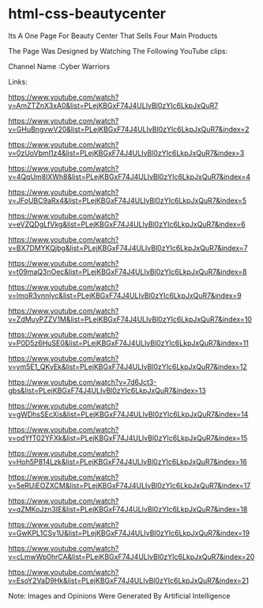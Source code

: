 # html-css-beautycenter
Its A One Page For Beauty Center That Sells Four Main Products 

The Page Was Designed by Watching The Following YouTube clips:

Channel Name :Cyber Warriors

Links:

https://www.youtube.com/watch?v=AmZTZnX3xA0&list=PLejKBGxF74J4ULIvBl0zYIc6LkpJxQuR7

https://www.youtube.com/watch?v=GHuBngvwV20&list=PLejKBGxF74J4ULIvBl0zYIc6LkpJxQuR7&index=2

https://www.youtube.com/watch?v=0zUoVbmI1z4&list=PLejKBGxF74J4ULIvBl0zYIc6LkpJxQuR7&index=3

https://www.youtube.com/watch?v=4QqUm8lXWh8&list=PLejKBGxF74J4ULIvBl0zYIc6LkpJxQuR7&index=4

https://www.youtube.com/watch?v=JFoUBC9aRx4&list=PLejKBGxF74J4ULIvBl0zYIc6LkpJxQuR7&index=5

https://www.youtube.com/watch?v=eVZQDgLfVkg&list=PLejKBGxF74J4ULIvBl0zYIc6LkpJxQuR7&index=6

https://www.youtube.com/watch?v=BX7DMYKQjbg&list=PLejKBGxF74J4ULIvBl0zYIc6LkpJxQuR7&index=7

https://www.youtube.com/watch?v=t09maQ3nOec&list=PLejKBGxF74J4ULIvBl0zYIc6LkpJxQuR7&index=8

https://www.youtube.com/watch?v=lmoR3vnnIyc&list=PLejKBGxF74J4ULIvBl0zYIc6LkpJxQuR7&index=9

https://www.youtube.com/watch?v=ZdMuyPZZV1M&list=PLejKBGxF74J4ULIvBl0zYIc6LkpJxQuR7&index=10

https://www.youtube.com/watch?v=P0D5z6HuSE0&list=PLejKBGxF74J4ULIvBl0zYIc6LkpJxQuR7&index=11

https://www.youtube.com/watch?v=ym5E1_QKvEk&list=PLejKBGxF74J4ULIvBl0zYIc6LkpJxQuR7&index=12

https://www.youtube.com/watch?v=7d6Jct3-gbs&list=PLejKBGxF74J4ULIvBl0zYIc6LkpJxQuR7&index=13

https://www.youtube.com/watch?v=gWDhsSEcXis&list=PLejKBGxF74J4ULIvBl0zYIc6LkpJxQuR7&index=14

https://www.youtube.com/watch?v=odYfT02YFXk&list=PLejKBGxF74J4ULIvBl0zYIc6LkpJxQuR7&index=15

https://www.youtube.com/watch?v=Hoh5P814Lzk&list=PLejKBGxF74J4ULIvBl0zYIc6LkpJxQuR7&index=16

https://www.youtube.com/watch?v=5eRUiEOZXCM&list=PLejKBGxF74J4ULIvBl0zYIc6LkpJxQuR7&index=17

https://www.youtube.com/watch?v=qZMKoJzn3IE&list=PLejKBGxF74J4ULIvBl0zYIc6LkpJxQuR7&index=18

https://www.youtube.com/watch?v=GwKPL1CSy1U&list=PLejKBGxF74J4ULIvBl0zYIc6LkpJxQuR7&index=19

https://www.youtube.com/watch?v=cLmwWp0hrCA&list=PLejKBGxF74J4ULIvBl0zYIc6LkpJxQuR7&index=20

https://www.youtube.com/watch?v=EsoY2VaD9Hk&list=PLejKBGxF74J4ULIvBl0zYIc6LkpJxQuR7&index=21





Note: Images and Opinions Were Generated By Artificial Intelligence
